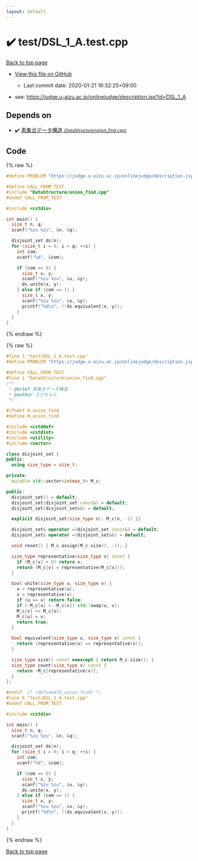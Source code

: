```yaml
---
layout: default
---
```


<!-- mathjax config similar to math.stackexchange -->
<script type="text/javascript" async
  src="https://cdnjs.cloudflare.com/ajax/libs/mathjax/2.7.5/MathJax.js?config=TeX-MML-AM_CHTML">
</script>
<script type="text/x-mathjax-config">
  MathJax.Hub.Config({
    TeX: { equationNumbers: { autoNumber: "AMS" }},
    tex2jax: {
      inlineMath: [ ['$','$'] ],
      processEscapes: true
    },
    "HTML-CSS": { matchFontHeight: false },
    displayAlign: "left",
    displayIndent: "2em"
  });
</script>

<script type="text/javascript" src="https://cdnjs.cloudflare.com/ajax/libs/jquery/3.4.1/jquery.min.js"></script>
<script src="https://cdn.jsdelivr.net/npm/jquery-balloon-js@1.1.2/jquery.balloon.min.js" integrity="sha256-ZEYs9VrgAeNuPvs15E39OsyOJaIkXEEt10fzxJ20+2I=" crossorigin="anonymous"></script>
<script type="text/javascript" src="../../assets/js/copy-button.js"></script>
<link rel="stylesheet" href="../../assets/css/copy-button.css" />


# :heavy_check_mark: test/DSL_1_A.test.cpp

<a href="../../index.html">Back to top page</a>

* <a href="{{ site.github.repository_url }}/blob/master/test/DSL_1_A.test.cpp">View this file on GitHub</a>
    - Last commit date: 2020-01-21 16:32:25+09:00


* see: <a href="https://judge.u-aizu.ac.jp/onlinejudge/description.jsp?id=DSL_1_A">https://judge.u-aizu.ac.jp/onlinejudge/description.jsp?id=DSL_1_A</a>


## Depends on

* :heavy_check_mark: <a href="../../library/DataStructure/union_find.cpp.html">素集合データ構造 <small>(DataStructure/union_find.cpp)</small></a>


## Code

<a id="unbundled"></a>
{% raw %}
```cpp
#define PROBLEM "https://judge.u-aizu.ac.jp/onlinejudge/description.jsp?id=DSL_1_A"

#define CALL_FROM_TEST
#include "DataStructure/union_find.cpp"
#undef CALL_FROM_TEST

#include <cstdio>

int main() {
  size_t n, q;
  scanf("%zu %zu", &n, &q);

  disjoint_set ds(n);
  for (size_t i = 0; i < q; ++i) {
    int com;
    scanf("%d", &com);

    if (com == 0) {
      size_t x, y;
      scanf("%zu %zu", &x, &y);
      ds.unite(x, y);
    } else if (com == 1) {
      size_t x, y;
      scanf("%zu %zu", &x, &y);
      printf("%d\n", !!ds.equivalent(x, y));
    }
  }
}

```
{% endraw %}

<a id="bundled"></a>
{% raw %}
```cpp
#line 1 "test/DSL_1_A.test.cpp"
#define PROBLEM "https://judge.u-aizu.ac.jp/onlinejudge/description.jsp?id=DSL_1_A"

#define CALL_FROM_TEST
#line 1 "DataStructure/union_find.cpp"
/**
 * @brief 素集合データ構造
 * @author えびちゃん
 */

#ifndef H_union_find
#define H_union_find

#include <cstddef>
#include <cstdint>
#include <utility>
#include <vector>

class disjoint_set {
public:
  using size_type = size_t;

private:
  mutable std::vector<intmax_t> M_c;

public:
  disjoint_set() = default;
  disjoint_set(disjoint_set const&) = default;
  disjoint_set(disjoint_set&&) = default;

  explicit disjoint_set(size_type n): M_c(n, -1) {}

  disjoint_set& operator =(disjoint_set const&) = default;
  disjoint_set& operator =(disjoint_set&&) = default;

  void reset() { M_c.assign(M_c.size(), -1); }

  size_type representative(size_type v) const {
    if (M_c[v] < 0) return v;
    return (M_c[v] = representative(M_c[v]));
  }

  bool unite(size_type u, size_type v) {
    u = representative(u);
    v = representative(v);
    if (u == v) return false;
    if (-M_c[u] > -M_c[v]) std::swap(u, v);
    M_c[v] += M_c[u];
    M_c[u] = v;
    return true;
  }

  bool equivalent(size_type u, size_type v) const {
    return (representative(u) == representative(v));
  }

  size_type size() const noexcept { return M_c.size(); }
  size_type count(size_type v) const {
    return -M_c[representative(v)];
  }
};

#endif  /* !defined(H_union_find) */
#line 5 "test/DSL_1_A.test.cpp"
#undef CALL_FROM_TEST

#include <cstdio>

int main() {
  size_t n, q;
  scanf("%zu %zu", &n, &q);

  disjoint_set ds(n);
  for (size_t i = 0; i < q; ++i) {
    int com;
    scanf("%d", &com);

    if (com == 0) {
      size_t x, y;
      scanf("%zu %zu", &x, &y);
      ds.unite(x, y);
    } else if (com == 1) {
      size_t x, y;
      scanf("%zu %zu", &x, &y);
      printf("%d\n", !!ds.equivalent(x, y));
    }
  }
}

```
{% endraw %}

<a href="../../index.html">Back to top page</a>

